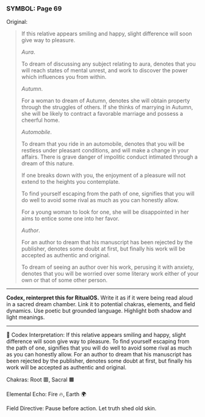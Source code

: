 ### SYMBOL: Page 69

Original:
> If this relative appears smiling and happy, slight difference
> will soon give way to pleasure.
> 
> 
> _Aura_.
> 
> 
> To dream of discussing any subject relating to aura, denotes that you
> will reach states of mental unrest, and work to discover the power
> which influences you from within.
> 
> 
> _Autumn_.
> 
> 
> For a woman to dream of Autumn, denotes she will obtain property
> through the struggles of others. If she thinks of marrying in Autumn,
> she will be likely to contract a favorable marriage and possess
> a cheerful home.
> 
> 
> _Automobile_.
> 
> 
> To dream that you ride in an automobile, denotes that you will be restless
> under pleasant conditions, and will make a change in your affairs.
> There is grave danger of impolitic conduct intimated through a dream
> of this nature.
> 
> 
> If one breaks down with you, the enjoyment of a pleasure will not extend
> to the heights you contemplate.
> 
> 
> To find yourself escaping from the path of one, signifies that you
> will do well to avoid some rival as much as you can honestly allow.
> 
> 
> For a young woman to look for one, she will be disappointed in her aims
> to entice some one into her favor.
> 
> 
> _Author_.
> 
> 
> For an author to dream that his manuscript has been rejected
> by the publisher, denotes some doubt at first, but finally
> his work will be accepted as authentic and original.
> 
> 
> To dream of seeing an author over his work, perusing it with anxiety,
> denotes that you will be worried over some literary work either of your
> own or that of some other person.

---

**Codex, reinterpret this for RitualOS.**
Write it as if it were being read aloud in a sacred dream chamber.
Link it to potential chakras, elements, and field dynamics.
Use poetic but grounded language.
Highlight both shadow and light meanings.

---

🔁 Codex Interpretation:
If this relative appears smiling and happy, slight difference will soon give way to pleasure. To find yourself escaping from the path of one, signifies that you will do well to avoid some rival as much as you can honestly allow. For an author to dream that his manuscript has been rejected by the publisher, denotes some doubt at first, but finally his work will be accepted as authentic and original.

Chakras: Root 🟥, Sacral 🟧

Elemental Echo: Fire 🔥, Earth 🌍

Field Directive: Pause before action. Let truth shed old skin.
